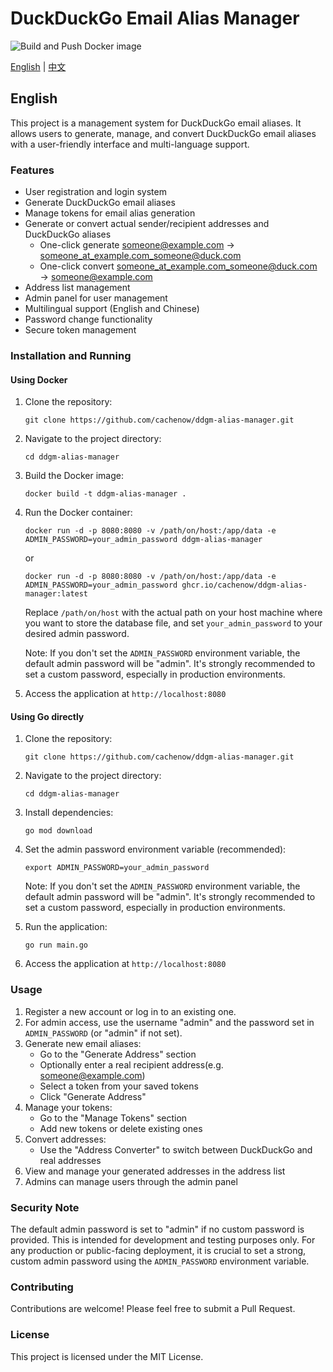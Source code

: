 # DuckDuckGo Email Alias Manager

![Build and Push Docker image](https://github.com/cachenow/ddgm-alias-manager/actions/workflows/Build.yml/badge.svg)

[English](#english) | [中文](https://github.com/cachenow/ddgm-alias-manager/blob/main/README-CN.md)

## English

This project is a management system for DuckDuckGo email aliases. It allows users to generate, manage, and convert DuckDuckGo email aliases with a user-friendly interface and multi-language support.

### Features

- User registration and login system
- Generate DuckDuckGo email aliases
- Manage tokens for email alias generation
- Generate or convert actual sender/recipient addresses and DuckDuckGo aliases
  - One-click generate someone@example.com → someone_at_example.com_someone@duck.com
  - One-click convert someone_at_example.com_someone@duck.com → someone@example.com
- Address list management
- Admin panel for user management
- Multilingual support (English and Chinese)
- Password change functionality
- Secure token management

### Installation and Running

#### Using Docker

1. Clone the repository:
   ```
   git clone https://github.com/cachenow/ddgm-alias-manager.git
   ```

2. Navigate to the project directory:
   ```
   cd ddgm-alias-manager
   ```

3. Build the Docker image:
   ```
   docker build -t ddgm-alias-manager .
   ```

4. Run the Docker container:
   ```
   docker run -d -p 8080:8080 -v /path/on/host:/app/data -e ADMIN_PASSWORD=your_admin_password ddgm-alias-manager
   ```
   or
   ```
   docker run -d -p 8080:8080 -v /path/on/host:/app/data -e ADMIN_PASSWORD=your_admin_password ghcr.io/cachenow/ddgm-alias-manager:latest
   ```
   
   Replace `/path/on/host` with the actual path on your host machine where you want to store the database file, and set `your_admin_password` to your desired admin password.

   Note: If you don't set the `ADMIN_PASSWORD` environment variable, the default admin password will be "admin". It's strongly recommended to set a custom password, especially in production environments.

5. Access the application at `http://localhost:8080`

#### Using Go directly

1. Clone the repository:
   ```
   git clone https://github.com/cachenow/ddgm-alias-manager.git
   ```

2. Navigate to the project directory:
   ```
   cd ddgm-alias-manager
   ```

3. Install dependencies:
   ```
   go mod download
   ```

4. Set the admin password environment variable (recommended):
   ```
   export ADMIN_PASSWORD=your_admin_password
   ```

   Note: If you don't set the `ADMIN_PASSWORD` environment variable, the default admin password will be "admin". It's strongly recommended to set a custom password, especially in production environments.

5. Run the application:
   ```
   go run main.go
   ```

6. Access the application at `http://localhost:8080`

### Usage

1. Register a new account or log in to an existing one.
2. For admin access, use the username "admin" and the password set in `ADMIN_PASSWORD` (or "admin" if not set).
3. Generate new email aliases:
   - Go to the "Generate Address" section
   - Optionally enter a real recipient address(e.g. someone@example.com)
   - Select a token from your saved tokens
   - Click "Generate Address"
4. Manage your tokens:
   - Go to the "Manage Tokens" section
   - Add new tokens or delete existing ones
5. Convert addresses:
   - Use the "Address Converter" to switch between DuckDuckGo and real addresses
6. View and manage your generated addresses in the address list
7. Admins can manage users through the admin panel

### Security Note

The default admin password is set to "admin" if no custom password is provided. This is intended for development and testing purposes only. For any production or public-facing deployment, it is crucial to set a strong, custom admin password using the `ADMIN_PASSWORD` environment variable.

### Contributing

Contributions are welcome! Please feel free to submit a Pull Request.

### License

This project is licensed under the MIT License.

